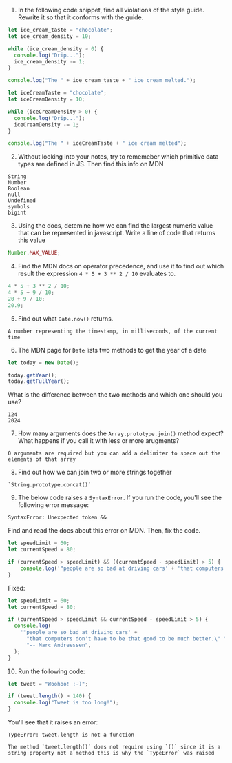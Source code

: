 1. In the following code snippet, find all violations of the style guide. Rewrite it so that it conforms with the guide.

```javascript
let ice_cream_taste = "chocolate";
let ice_cream_density = 10;

while (ice_cream_density > 0) {
  console.log("Drip...");
  ice_cream_density -= 1;
}

console.log("The " + ice_cream_taste + " ice cream melted.");
```

```javascript
let iceCreamTaste = "chocolate";
let iceCreamDensity = 10;

while (iceCreamDensity > 0) {
  console.log("Drip...");
  iceCreamDensity -= 1;
}

console.log("The " + iceCreamTaste + " ice cream melted");
```

2. Without looking into your notes, try to rememeber which primitive data types are defined in JS. Then find this info on MDN

```
String
Number
Boolean
null
Undefined
symbols
bigint
```

3. Using the docs, detemine how we can find the largest numeric value that can be represented in javascript. Write a line of code that returns this value

```javascript
Number.MAX_VALUE;
```

4. Find the MDN docs on operator precedence, and use it to find out which result the expression `4 * 5 + 3 ** 2 / 10` evaluates to.

```javascript
4 * 5 + 3 ** 2 / 10;
4 * 5 + 9 / 10;
20 + 9 / 10;
20.9;
```

5. Find out what `Date.now()` returns.

```
A number representing the timestamp, in milliseconds, of the current time
```

6. The MDN page for `Date` lists two methods to get the year of a date

```javascript
let today = new Date();

today.getYear();
today.getFullYear();
```

What is the difference between the two methods and which one should you use?

```
124
2024
```

7. How many arguments does the `Array.prototype.join()` method expect? What happens if you call it with less or more arugments?

```
0 arguments are required but you can add a delimiter to space out the elements of that array
```

8. Find out how we can join two or more strings together

```
`String.prototype.concat()`
```

9. The below code raises a `SyntaxError`. If you run the code, you'll see the following error message:

```
SyntaxError: Unexpected token &&
```

Find and read the docs about this error on MDN. Then, fix the code.

```javascript
let speedLimit = 60;
let currentSpeed = 80;

if (currentSpeed > speedLimit) && ((currentSpeed - speedLimit) > 5) {
    console.log('"people are so bad at driving cars' + 'that computers don\'t have to be that good to be much better." ' + '-- Marc Andreessen');
}
```

Fixed:

```javascript
let speedLimit = 60;
let currentSpeed = 80;

if (currentSpeed > speedLimit && currentSpeed - speedLimit > 5) {
  console.log(
    '"people are so bad at driving cars' +
      "that computers don't have to be that good to be much better.\" " +
      "-- Marc Andreessen",
  );
}
```

10. Run the following code:

```javascript
let tweet = "Woohoo! :-)";

if (tweet.length() > 140) {
  console.log("Tweet is too long!");
}
```

You'll see that it raises an error:

```
TypeError: tweet.length is not a function
```

```
The method `tweet.length()` does not require using `()` since it is a string property not a method this is why the `TypeError` was raised
```
